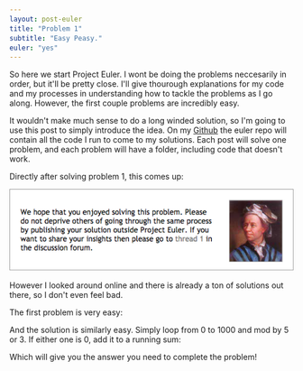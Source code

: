 ```yaml
---
layout: post-euler
title: "Problem 1"
subtitle: "Easy Peasy."
euler: "yes"
---
```


So here we start Project Euler. I wont be doing the problems neccesarily in order, but it'll be pretty close. I'll give thourough explanations for my code and my processes in understanding how to tackle the problems as I go along. However, the first couple problems are incredibly easy.

It wouldn't make much sense to do a long winded solution, so I'm going to use this post to simply introduce the idea. On my [Github](http://github.com/lucasmarcelli/euler) the euler repo will contain all the code I run to come to my solutions. Each post will solve one problem, and each problem will have a folder, including code that doesn't work.

Directly after solving problem 1, this comes up:

<div class="img-center">
	<img src="/img/2014Dec/euler.png" title="Lol">
</div> 

However I looked around online and there is already a ton of solutions out there, so I don't even feel bad. 

The first problem is very easy:

<script src="http://gist-it.appspot.com/github/lucasmarcelli/euler/blob/master/Problem-1/problem1.py?slice=0:2&footer=0"></script>

And the solution is similarly easy. Simply loop from 0 to 1000 and mod by 5 or 3. If either one is 0, add it to a running sum:

<script src="http://gist-it.appspot.com/github/lucasmarcelli/euler/blob/master/Problem-1/problem1.py?slice=3:&footer=0"></script>

Which will give you the answer you need to complete the problem!
